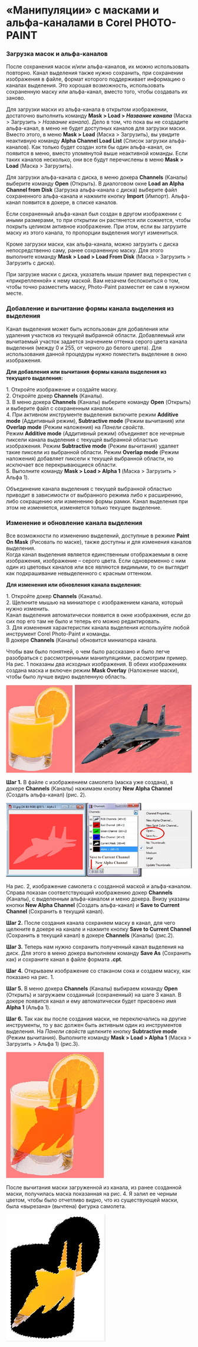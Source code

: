 # «Манипуляции» с масками и альфа-каналами в Corel PHOTO-PAINT

### Загрузка масок и альфа-каналов

После сохранения масок и/или альфа-каналов, их можно использовать повторно. Канал выделения также нужно сохранить, при сохранении изображения в файле, формат которого поддерживает информацию о каналах выделения. Это хорошая возможность, использовать сохраненную маску или альфа-канал, вместо того, чтобы создавать их заново.

Для загрузки маски из альфа-канала в открытом изображении, достаточно выполнить команду **Mask > Load > _Название канала_** (Маска > Загрузить > _Название канала_). Дело в том, что пока вы не создадите альфа-канал, в меню не будет доступных каналов для загрузки маски. Вместо этого, в меню **Mask > Load** (Маска > Загрузить), вы увидите неактивную команду **Alpha Channel Load List** (Список загрузки альфа-каналов). Как только будет создан хотя бы один альфа-канал, он появится в меню, вместо упомянутой выше неактивной команды. Если таких каналов несколько, они все будут перечислены в меню **Mask > Load** (Маска > Загрузить).

Для загрузки альфа-канала с диска, в меню докера **Channels** (Каналы) выберите команду **Open** (Открыть). В диалоговом окне **Load an Alpha Channel from Disk** (Загрузка альфа-канала с диска) выберите файл сохраненного альфа-канала и нажмите кнопку **Import** (Импорт). Альфа-канал появится в докере, в списке каналов.

Если сохраненный альфа-канал был создан в другом изображении с иными размерами, то при открытии он растянется или сожмется, чтобы покрыть целиком активное изображение. При этом, если вы загрузите маску из этого канала, то пропорции выделения могут измениться.

Кроме загрузки маски, как альфа-канала, можно загрузить с диска непосредственно саму, ранее сохраненную маску. Для этого выполните команду **Mask > Load > Load From Disk** (Маска > Загрузить > Загрузить с диска).

При загрузке маски с диска, указатель мыши примет вид перекрестия с «прикрепленной» к нему маской. Вам незачем беспокоиться о том, чтобы точно разместить маску, Photo-Paint разместит ее сам в нужном месте.

### Добавление и вычитание формы канала выделения из выделения

Канал выделения может быть использован для добавления или удаления участков из текущей выбранной области. Добавляемый или вычитаемый участок задается значением оттенка серого цвета канала выделения (между 0 и 255, от черного до белого цвета). Для использования данной процедуры нужно поместить выделение в окно изображения.

**Для добавления или вычитания формы канала выделения из текущего выделения:**

1\. Откройте изображение и создайте маску.  
2\. Откройте докер **Channels** (Каналы).  
3\. В меню докера **Channels** (Каналы) выберите команду **Open** (Открыть) и выберите файл с сохраненным каналом.  
4\. При активном инструменте выделения включите режим **Additive mode** (Аддитивный режим), **Subtractive mode** (Режим вычитания) или **Overlap mode** (Режим наложения) на _Панели свойств_.  
Режим **Additive mode** (Аддитивный режим) объединяет все нечерные пиксели канала выделения с текущей выбранной областью изображения. Режим **Subtractive mode** (Режим вычитания) удаляет такие пиксели из выбранной области. Режим **Overlap mode** (Режим наложения) добавляет пиксели к текущей выбранной области, но исключает все перекрывающиеся области.  
5\. Выполните команду **Mask > Load > Alpha 1** (Маска > Загрузить > Альфа 1).

Объединение канала выделения с текущей выбранной областью приводит в зависимости от выбранного режима либо к расширению, либо сокращению или изменению формы рамки. Канал выделения при этом не изменяется, изменяется только текущее выделение.

### Изменение и обновление канала выделения

Все возможности по изменению выделений, доступные в режиме **Paint On Mask** (Рисовать по маске), также доступны и для изменения каналов выделения.  
Когда канал выделения является единственным отображаемым в окне изображения, изображение – серого цвета. Если одновременно с ним один из цветовых каналов или все являются видимыми, то он выглядит как подкрашивание невыделенного с красным оттенком.

**Для изменения или обновления канала выделения:**

1\. Откройте докер **Channels** (Каналы).  
2\. Щелкните мышью на миниатюре с изображением канала, который нужно изменить.  
Канал выделения автоматически появится в окне изображения, если до сих пор его там не было и теперь его можно редактировать.  
3\. Для изменения характеристик канала выделения используйте любой инструмент Corel Photo-Paint и команды.  
В докере **Channels** (Каналы) обновится миниатюра канала.

Чтобы вам было понятней, о чем было рассказано и было легче разобраться с рассмотренными манипуляциями, рассмотрим пример. На рис. 1 показаны два исходных изображения. В обеих изображениях создана маска и включен режим **Mask Overlay** (Наложение маски), чтобы было лучше видно выделенную область.

![«Манипуляции» с масками и альфа-каналами в Corel PHOTO-PAINT](./c27c6461-7ca8-495e-b4d7-097d48fb2b25.jpg)

**Шаг 1.** В файле с изображением самолета (маска уже создана), в докере **Channels** (Каналы) нажимаем кнопку **New Alpha Channel** (Создать альфа-канал) (рис. 2).

![«Манипуляции» с масками и альфа-каналами в Corel PHOTO-PAINT](./dec5286e-2bdd-4f7e-a58d-572ce515b49f.jpg)

На рис. 2, изображение самолета с созданной маской и альфа-каналом. Справа показан соответствующий изображению докер **Channels** (Каналы), с выделенным альфа-каналом и меню докера. Внизу указаны кнопки **New Alpha Channel** (Создать альфа-канал) и **Save to Current Channel** (Сохранить в текущий канал).

**Шаг 2.** После создания канала сохраняем маску в канал, для чего щелкните в докере на канале и нажмите кнопку **Save to Current Channel** (Сохранить в текущий канал) в докере **Channels** (Каналы) (рис.2).

**Шаг 3.** Теперь нам нужно сохранить полученный канал выделения на диск. Для этого в меню докера выполняем команду **Save As** (Сохранить как) и сохраните канал в файле формата **.cpt**.

**Шаг 4.** Открываем изображение со стаканом сока и создаем маску, как показано на рис. 1.

**Шаг 5.** В меню докера **Channels** (Каналы) выбираем команду **Open** (Открыть) и загружаем созданный (сохраненный) на шаге 3 канал. В докере появится канал и ему автоматически будет присвоено имя **Alpha 1** (Альфа 1).

**Шаг 6.** Так как вы после создания маски, не переключались на другие инструменты, то у вас должен быть активным один из инструментов выделения. На _Панели свойств_ щелкните кнопку **Subtractive mode** (Режим вычитания). Выполните команду **Mask > Load > Alpha 1** (Маска > Загрузить > Альфа 1) (рис.3).

![«Манипуляции» с масками и альфа-каналами в Corel PHOTO-PAINT](./d4cd9dcc-bf44-42cf-bcfc-16038587256a.jpg)

После вычитания маски загруженной из канала, из ранее созданной маски, получилась маска показанная на рис. 4\. Я залил ее черным цветом, чтобы было отчетливо видно, что из существующей маски, была «вырезана» (вычтена) фигурка самолета.

![«Манипуляции» с масками и альфа-каналами в Corel PHOTO-PAINT](./c81654f9-32ac-4857-9991-7cbbb3d92c55.jpg)
